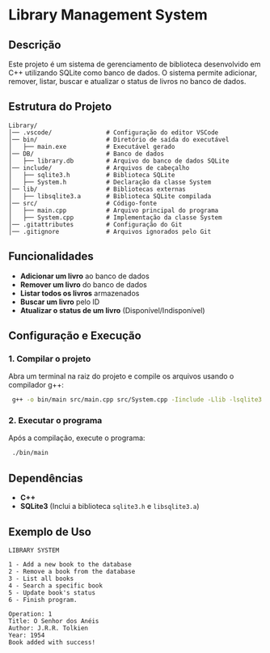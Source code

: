 # Library Management System

## Descrição

Este projeto é um sistema de gerenciamento de biblioteca desenvolvido em C++ utilizando SQLite como banco de dados. O sistema permite adicionar, remover, listar, buscar e atualizar o status de livros no banco de dados.

## Estrutura do Projeto

```
Library/
│── .vscode/               # Configuração do editor VSCode
│── bin/                   # Diretório de saída do executável
│   ├── main.exe           # Executável gerado
│── DB/                    # Banco de dados
│   ├── library.db         # Arquivo do banco de dados SQLite
│── include/               # Arquivos de cabeçalho
│   ├── sqlite3.h          # Biblioteca SQLite
│   ├── System.h           # Declaração da classe System
│── lib/                   # Bibliotecas externas
│   ├── libsqlite3.a       # Biblioteca SQLite compilada
│── src/                   # Código-fonte
│   ├── main.cpp           # Arquivo principal do programa
│   ├── System.cpp         # Implementação da classe System
│── .gitattributes         # Configuração do Git
│── .gitignore             # Arquivos ignorados pelo Git
```

## Funcionalidades

- **Adicionar um livro** ao banco de dados
- **Remover um livro** do banco de dados
- **Listar todos os livros** armazenados
- **Buscar um livro** pelo ID
- **Atualizar o status de um livro** (Disponível/Indisponível)

## Configuração e Execução

### 1. Compilar o projeto

Abra um terminal na raiz do projeto e compile os arquivos usando o compilador g++:

```sh
 g++ -o bin/main src/main.cpp src/System.cpp -Iinclude -Llib -lsqlite3
```

### 2. Executar o programa

Após a compilação, execute o programa:

```sh
 ./bin/main
```

## Dependências

- **C++**
- **SQLite3** (Inclui a biblioteca `sqlite3.h` e `libsqlite3.a`)

## Exemplo de Uso

```
LIBRARY SYSTEM

1 - Add a new book to the database
2 - Remove a book from the database
3 - List all books
4 - Search a specific book
5 - Update book's status
6 - Finish program.

Operation: 1
Title: O Senhor dos Anéis
Author: J.R.R. Tolkien
Year: 1954
Book added with success!
```
